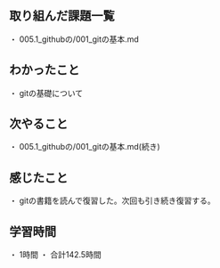 ## 取り組んだ課題一覧
・ 005.1_githubの/001_gitの基本.md
## わかったこと
・ gitの基礎について
## 次やること
・ 005.1_githubの/001_gitの基本.md(続き)
## 感じたこと
・ gitの書籍を読んで復習した。次回も引き続き復習する。
## 学習時間
・ 1時間
・ 合計142.5時間
